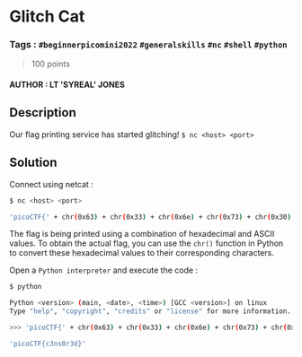 # Glitch Cat

### Tags : `#beginnerpicomini2022` `#generalskills` `#nc` `#shell` `#python`

> 100 points

#### AUTHOR : LT 'SYREAL' JONES

## Description

Our flag printing service has started glitching!
`$ nc <host> <port>`

## Solution

Connect using netcat :

``` bash
$ nc <host> <port>

'picoCTF{' + chr(0x63) + chr(0x33) + chr(0x6e) + chr(0x73) + chr(0x30) + chr(0x72) + chr(0x33) + chr(0x64) + '}'
```

The flag is being printed using a combination of hexadecimal and  ASCII values. To obtain the actual flag, you can use the `chr()` function in Python to convert these hexadecimal values to their corresponding characters.

Open a `Python interpreter` and execute the code  : 

``` bash
$ python

Python <version> (main, <date>, <time>) [GCC <version>] on linux
Type "help", "copyright", "credits" or "license" for more information.

>>> 'picoCTF{' + chr(0x63) + chr(0x33) + chr(0x6e) + chr(0x73) + chr(0x30) + chr(0x72) + chr(0x33) + chr(0x64) + '}'

'picoCTF{c3ns0r3d}'
```
